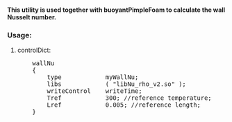 
<h4>This utility is used together with buoyantPimpleFoam to calculate the wall Nusselt number.</h4>

<h3>Usage:</h5>

<ol>

<li>controlDict:</li>
<pre>
    wallNu
    {
        type            myWallNu;
        libs            ( "libNu_rho_v2.so" );
        writeControl    writeTime;
        Tref            300; //reference temperature;
        Lref            0.005; //reference length; 
    }
</pre>

</ol>
